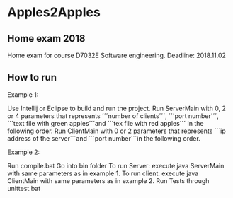 # Apples2Apples
## Home exam 2018
  Home exam for course D7032E Software engineering. Deadline: 2018.11.02
## How to run
Example 1:

Use Intellij or Eclipse to build and run the project.
Run ServerMain with 0, 2 or 4 parameters that represents ´´´number of clients´´´, ´´´port number´´´,
´´´text file with green apples´´´and ´´´tex file with red apples´´´ in the following order.
Run ClientMain with 0 or 2 parameters that represents ´´´ip address of the server´´´and
´´´port number´´´in the following order.

Example 2:

Run compile.bat
Go into bin folder
To run Server: execute java ServerMain with same parameters as in example 1.
To run client: execute java ClientMain with same parameters as in example 2.
Run Tests through unittest.bat
